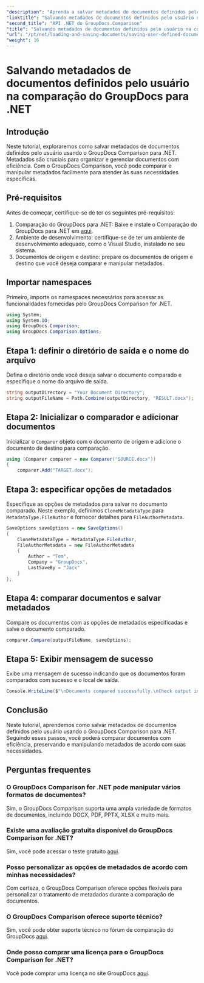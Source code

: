 ```yaml
---
"description": "Aprenda a salvar metadados de documentos definidos pelo usuário usando o GroupDocs Comparison para .NET. Compare e manipule metadados facilmente com instruções passo a passo."
"linktitle": "Salvando metadados de documentos definidos pelo usuário na comparação do GroupDocs para .NET"
"second_title": "API .NET do GroupDocs.Comparison"
"title": "Salvando metadados de documentos definidos pelo usuário na comparação do GroupDocs para .NET"
"url": "/pt/net/loading-and-saving-documents/saving-user-defined-document-metadata/"
"weight": 16
---
```


# Salvando metadados de documentos definidos pelo usuário na comparação do GroupDocs para .NET

## Introdução
Neste tutorial, exploraremos como salvar metadados de documentos definidos pelo usuário usando o GroupDocs Comparison para .NET. Metadados são cruciais para organizar e gerenciar documentos com eficiência. Com o GroupDocs Comparison, você pode comparar e manipular metadados facilmente para atender às suas necessidades específicas.
## Pré-requisitos
Antes de começar, certifique-se de ter os seguintes pré-requisitos:
1. Comparação do GroupDocs para .NET: Baixe e instale o Comparação do GroupDocs para .NET em [aqui](https://releases.groupdocs.com/comparison/net/).
2. Ambiente de desenvolvimento: certifique-se de ter um ambiente de desenvolvimento adequado, como o Visual Studio, instalado no seu sistema.
3. Documentos de origem e destino: prepare os documentos de origem e destino que você deseja comparar e manipular metadados.

## Importar namespaces
Primeiro, importe os namespaces necessários para acessar as funcionalidades fornecidas pelo GroupDocs Comparison for .NET.
```csharp
using System;
using System.IO;
using GroupDocs.Comparison;
using GroupDocs.Comparison.Options;
```
## Etapa 1: definir o diretório de saída e o nome do arquivo
Defina o diretório onde você deseja salvar o documento comparado e especifique o nome do arquivo de saída.
```csharp
string outputDirectory = "Your Document Directory";
string outputFileName = Path.Combine(outputDirectory, "RESULT.docx");
```
## Etapa 2: Inicializar o comparador e adicionar documentos
Inicializar o `Comparer` objeto com o documento de origem e adicione o documento de destino para comparação.
```csharp
using (Comparer comparer = new Comparer("SOURCE.docx"))
{
    comparer.Add("TARGET.docx");
```
## Etapa 3: especificar opções de metadados
Especifique as opções de metadados para salvar no documento comparado. Neste exemplo, definimos `CloneMetadataType` para `MetadataType.FileAuthor` e fornecer detalhes para `FileAuthorMetadata`.
```csharp
SaveOptions saveOptions = new SaveOptions()
{
    CloneMetadataType = MetadataType.FileAuthor,
    FileAuthorMetadata = new FileAuthorMetadata
    {
        Author = "Tom",
        Company = "GroupDocs",
        LastSaveBy = "Jack"
    }
};
```
## Etapa 4: comparar documentos e salvar metadados
Compare os documentos com as opções de metadados especificadas e salve o documento comparado.
```csharp
comparer.Compare(outputFileName, saveOptions);
```
## Etapa 5: Exibir mensagem de sucesso
Exibe uma mensagem de sucesso indicando que os documentos foram comparados com sucesso e o local de saída.
```csharp
Console.WriteLine($"\nDocuments compared successfully.\nCheck output in {outputDirectory}.");
```

## Conclusão
Neste tutorial, aprendemos como salvar metadados de documentos definidos pelo usuário usando o GroupDocs Comparison para .NET. Seguindo esses passos, você poderá comparar documentos com eficiência, preservando e manipulando metadados de acordo com suas necessidades.
## Perguntas frequentes
### O GroupDocs Comparison for .NET pode manipular vários formatos de documentos?
Sim, o GroupDocs Comparison suporta uma ampla variedade de formatos de documentos, incluindo DOCX, PDF, PPTX, XLSX e muito mais.
### Existe uma avaliação gratuita disponível do GroupDocs Comparison for .NET?
Sim, você pode acessar o teste gratuito [aqui](https://releases.groupdocs.com/).
### Posso personalizar as opções de metadados de acordo com minhas necessidades?
Com certeza, o GroupDocs Comparison oferece opções flexíveis para personalizar o tratamento de metadados durante a comparação de documentos.
### O GroupDocs Comparison oferece suporte técnico?
Sim, você pode obter suporte técnico no fórum de comparação do GroupDocs [aqui](https://forum.groupdocs.com/c/comparison/12).
### Onde posso comprar uma licença para o GroupDocs Comparison for .NET?
Você pode comprar uma licença no site GroupDocs [aqui](https://purchase.groupdocs.com/buy).